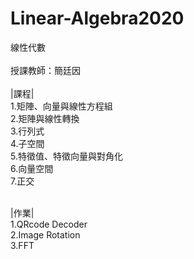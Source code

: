 # Linear-Algebra2020
線性代數<br><br>
授課教師：簡廷因<br><br>
|課程|<br>
1.矩陣、向量與線性方程組<br>
2.矩陣與線性轉換<br>
3.行列式<br>
4.子空間<br>
5.特徵值、特徵向量與對角化<br>
6.向量空間<br>
7.正交<br><br>

|作業|<br>
1.QRcode Decoder<br>
2.Image Rotation<br>
3.FFT<br>

